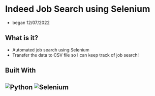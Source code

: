 # Indeed Job Search using Selenium
- began 12/07/2022

## What is it?
- Automated job search using Selenium
- Transfer the data to CSV file so I can keep track of job search!

## Built With
![Python](https://img.shields.io/badge/python-3670A0?style=for-the-badge&logo=python&logoColor=ffdd54)
![Selenium](https://img.shields.io/static/v1?style=for-the-badge&message=Selenium&color=43B02A&logo=Selenium&logoColor=FFFFFF&label=)
---

